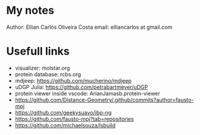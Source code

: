# My notes

Author: Ellian Carlos Oliveira Costa
email: elliancarlos at gmail.com

# Usefull links 

- visualizer: molstar.org
- protein database: rcbs.org
- mdjeep: https://github.com/mucherino/mdjeep
- uDGP Julia: https://github.com/petrabartmeyer/uDGP
- protein viewer inside vscode: ArianJamasb.protein-viewer
- https://github.com/Distance-Geometry/.github/commits?author=fausto-mpj
- https://github.com/geekysuavo/ibp-ng
- https://github.com/fausto-mpj?tab=repositories
- https://github.com/michaelsouza/lsbuild
